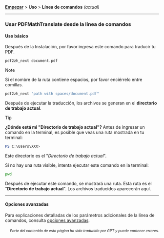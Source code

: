 [**Empezar**](./empezar.md) > **Uso** > **Línea de comandos** _(actual)_

---

### Usar PDFMathTranslate desde la línea de comandos

#### Uso básico

Después de la Instalación, por favor ingresa este comando para traducir tu PDF.

```bash
pdf2zh_next document.pdf
```

> [!NOTE]
> 
> Si el nombre de la ruta contiene espacios, por favor enciérrelo entre comillas.
> 
> ```bash
> pdf2zh_next "path with spaces/document.pdf"
>

Después de ejecutar la traducción, los archivos se generan en el **directorio de trabajo actual**.

> [!TIP]
> **¿Dónde está mi "Directorio de trabajo actual"?**
> Antes de ingresar un comando en la terminal, es posible que veas una ruta mostrada en tu terminal:
> 
> ```powershell
> PS C:\Users\XXX>
> ```
> 
> Este directorio es el "*Directorio de trabajo actual*".
> 
> Si no hay una ruta visible, intenta ejecutar este comando en la terminal:
> 
> ```bash
> pwd
> ```
> 
> Después de ejecutar este comando, se mostrará una ruta. Esta ruta es el "**Directorio de trabajo actual**". Los archivos traducidos aparecerán aquí.

---

#### Opciones avanzadas

Para explicaciones detalladas de los parámetros adicionales de la línea de comandos, consulta [opciones avanzadas](./../advanced/advanced.md).

<div align="right"> 
<h6><small>Parte del contenido de esta página ha sido traducido por GPT y puede contener errores.</small></h6>
